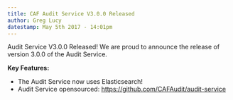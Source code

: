 ```yaml
---
title: CAF Audit Service V3.0.0 Released
author: Greg Lucy
datestamp: May 5th 2017 - 14:01pm
---
```


Audit Service V3.0.0 Released!
We are proud to announce the release of version 3.0.0 of the Audit Service.

**Key Features:**

- The Audit Service now uses Elasticsearch!
- Audit Service opensourced:  https://github.com/CAFAudit/audit-service
